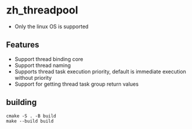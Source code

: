 # zh_threadpool

- Only the linux OS is supported

## Features

- Support thread binding core
- Support thread naming
- Supports thread task execution priority, default is immediate execution without priority
- Support for getting thread task group return values

## building

```shell
cmake -S . -B build
make --build build
```


